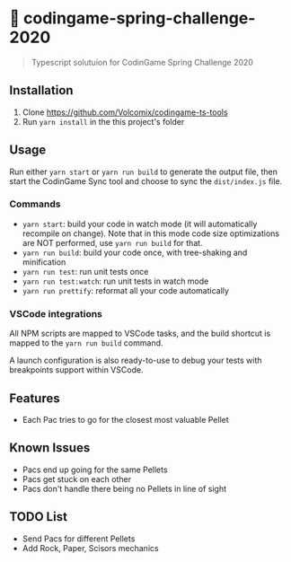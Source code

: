 # :muscle: codingame-spring-challenge-2020

> Typescript solutuion for CodinGame Spring Challenge 2020

## Installation
1. Clone https://github.com/Volcomix/codingame-ts-tools
2. Run `yarn install` in the this project's folder

## Usage

Run either `yarn start` or `yarn run build` to generate the output file, then start the CodinGame Sync tool and choose to sync the `dist/index.js` file.

### Commands

- `yarn start`: build your code in watch mode (it will automatically recompile on change).
  Note that in this mode code size optimizations are NOT performed, use `yarn run build` for that.
- `yarn run build`: build your code once, with tree-shaking and minification
- `yarn run test`: run unit tests once
- `yarn run test:watch`: run unit tests in watch mode
- `yarn run prettify`: reformat all your code automatically

### VSCode integrations

All NPM scripts are mapped to VSCode tasks, and the build shortcut is mapped to the `yarn run build` command.

A launch configuration is also ready-to-use to debug your tests with breakpoints support within VSCode.

## Features

- Each Pac tries to go for the closest most valuable Pellet

## Known Issues

- Pacs end up going for the same Pellets
- Pacs get stuck on each other
- Pacs don't handle there being no Pellets in line of sight

## TODO List

- Send Pacs for different Pellets
- Add Rock, Paper, Scisors mechanics
